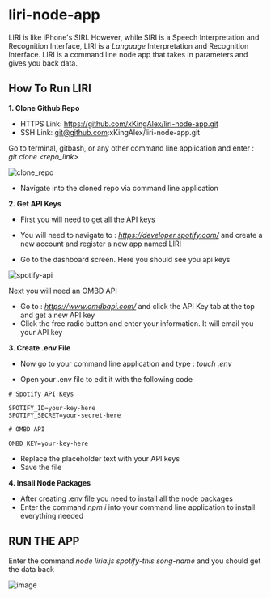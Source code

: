 # liri-node-app
LIRI is like iPhone's SIRI. However, while SIRI is a Speech Interpretation and Recognition Interface, LIRI is a _Language_ Interpretation and Recognition Interface. LIRI is a command line node app that takes in parameters and gives you back data.

How To Run LIRI
---------------
**1. Clone Github Repo**
- HTTPS Link: https://github.com/xKingAlex/liri-node-app.git
- SSH Link: git@github.com:xKingAlex/liri-node-app.git

Go to terminal, gitbash, or any other command line application and enter : *git clone <repo_link>*

![clone_repo](https://user-images.githubusercontent.com/41297819/68448284-a144de00-01a8-11ea-9a7c-44437e388a05.gif)

- Navigate into the cloned repo via command line application

**2. Get API Keys**

- First you will need to get all the API keys

- You will need to navigate to : *https://developer.spotify.com/* and create a new account and register a new app named LIRI
- Go to the dashboard screen. Here you should see you api keys

![spotify-api](https://user-images.githubusercontent.com/41297819/68448984-01d51a80-01ab-11ea-8170-794905d19dee.png)

Next you will need an OMBD API

- Go to : *https://www.omdbapi.com/* and click the API Key tab at the top and get a new API key
- Click the free radio button and enter your information. It will email you your API key

**3. Create .env File**

- Now go to your command line application and type : *touch .env*

- Open your .env file to edit it with the following code

```
# Spotify API Keys

SPOTIFY_ID=your-key-here
SPOTIFY_SECRET=your-secret-here

# OMBD API

OMBD_KEY=your-key-here
```

- Replace the placeholder text with your API keys
- Save the file

**4. Insall Node Packages**
- After creating .env file you need to install all the node packages
- Enter the command *npm i* into your command line application to install everything needed

RUN THE APP
-----------

Enter the command *node liria.js spotify-this song-name* and you should get the data back

![image](https://user-images.githubusercontent.com/41297819/68450510-ef5ddf80-01b0-11ea-84ba-a874f195f4ca.png)

